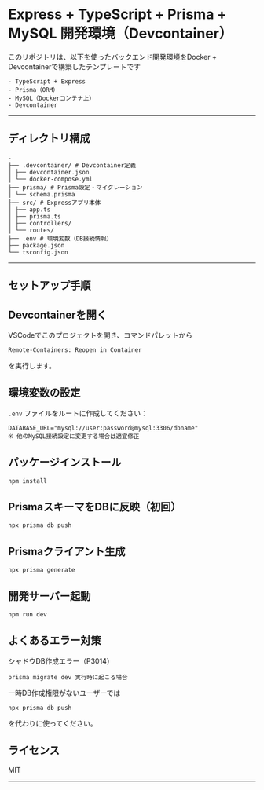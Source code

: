 # Express + TypeScript + Prisma + MySQL 開発環境（Devcontainer）

このリポジトリは、以下を使ったバックエンド開発環境をDocker + Devcontainerで構築したテンプレートです

```
- TypeScript + Express
- Prisma（ORM）
- MySQL（Dockerコンテナ上）
- Devcontainer
```

---

## ディレクトリ構成
```
.
├── .devcontainer/ # Devcontainer定義
│ ├── devcontainer.json
│ └── docker-compose.yml
├── prisma/ # Prisma設定・マイグレーション
│ └── schema.prisma
├── src/ # Expressアプリ本体
│ ├── app.ts
│ ├── prisma.ts
│ ├── controllers/
│ └── routes/
├── .env # 環境変数（DB接続情報）
├── package.json
└── tsconfig.json
```

---

## セットアップ手順

## Devcontainerを開く

VSCodeでこのプロジェクトを開き、コマンドパレットから  

```
Remote-Containers: Reopen in Container
```

を実行します。

## 環境変数の設定

`.env` ファイルをルートに作成してください：

```
DATABASE_URL="mysql://user:password@mysql:3306/dbname"
※ 他のMySQL接続設定に変更する場合は適宜修正
```

## パッケージインストール
```
npm install
```

## PrismaスキーマをDBに反映（初回）
```
npx prisma db push
```

## Prismaクライアント生成
```
npx prisma generate
```

## 開発サーバー起動
```
npm run dev
```

## よくあるエラー対策
シャドウDB作成エラー（P3014）
```
prisma migrate dev 実行時に起こる場合
```

一時DB作成権限がないユーザーでは 
```
npx prisma db push 
```
を代わりに使ってください。

## ライセンス
MIT

---